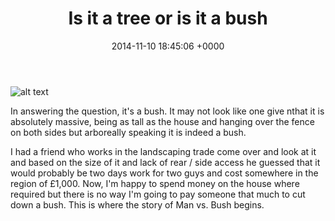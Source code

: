 ﻿---
layout: post
title: "Is it a tree or is it a bush"
date: 2014-11-10 18:45:06 +0000
comments: true
categories: 
---

![alt text](https://allenar.github.com/images/IMG_21.JPG "Before")

In answering the question, it's a bush. It may not look like one give nthat it is absolutely massive, being as tall as the house and hanging over the fence on both sides but arboreally speaking it is indeed a bush.

I had a friend who works in the landscaping trade come over and look at it and based on the size of it and lack of rear / side access he guessed that it would probably be two days work for two guys and cost somewhere in the region of £1,000. Now, I'm happy to spend money on the house where required but there is no way I'm going to pay someone that much to cut down a bush. This is where the story of Man vs. Bush begins.